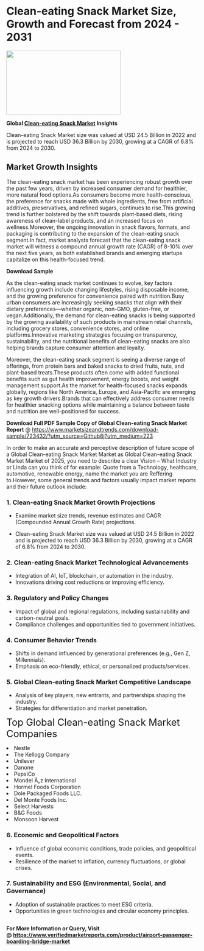 <H1>Clean-eating Snack Market Size, Growth and Forecast from 2024 - 2031</H1><img class="aligncenter size-medium wp-image-584254" src="https://thirdeyenews.in/wp-content/uploads/2024/09/Global-Market-Research-300x168.jpeg" alt="" width="300" height="168" /><p><strong>Global&nbsp;<a href="https://www.marketsizeandtrends.com/download-sample/723432/?utm_source=Github8j?utm_medium=223">Clean-eating Snack Market</a> Insights</strong></p><p>Clean-eating Snack Market size was valued at USD 24.5 Billion in 2022 and is projected to reach USD 36.3 Billion by 2030, growing at a CAGR of 6.8% from 2024 to 2030.</p><p><h2>Market Growth Insights</h2> <p>The clean-eating snack market has been experiencing robust growth over the past few years, driven by increased consumer demand for healthier, more natural food options.As consumers become more health-conscious, the preference for snacks made with whole ingredients, free from artificial additives, preservatives, and refined sugars, continues to rise.This growing trend is further bolstered by the shift towards plant-based diets, rising awareness of clean-label products, and an increased focus on wellness.Moreover, the ongoing innovation in snack flavors, formats, and packaging is contributing to the expansion of the clean-eating snack segment.In fact, market analysts forecast that the clean-eating snack market will witness a compound annual growth rate (CAGR) of 8-10% over the next five years, as both established brands and emerging startups capitalize on this health-focused trend.</p> <p><strong>Download Sample</strong></p> <p>As the clean-eating snack market continues to evolve, key factors influencing growth include changing lifestyles, rising disposable income, and the growing preference for convenience paired with nutrition.Busy urban consumers are increasingly seeking snacks that align with their dietary preferences—whether organic, non-GMO, gluten-free, or vegan.Additionally, the demand for clean-eating snacks is being supported by the growing availability of such products in mainstream retail channels, including grocery stores, convenience stores, and online platforms.Innovative marketing strategies focusing on transparency, sustainability, and the nutritional benefits of clean-eating snacks are also helping brands capture consumer attention and loyalty.</p> <p>Moreover, the clean-eating snack segment is seeing a diverse range of offerings, from protein bars and baked snacks to dried fruits, nuts, and plant-based treats.These products often come with added functional benefits such as gut health improvement, energy boosts, and weight management support.As the market for health-focused snacks expands globally, regions like North America, Europe, and Asia-Pacific are emerging as key growth drivers.Brands that can effectively address consumer needs for healthier snacking options while maintaining a balance between taste and nutrition are well-positioned for success.</p> <p><span class=""><strong>Download Full PDF Sample Copy of Global Clean-eating Snack Market Report</strong> @ <a href="https://www.marketsizeandtrends.com/download-sample/723432/?utm_source=Github8j?utm_medium=223" target="_blank">https://www.marketsizeandtrends.com/download-sample/723432/?utm_source=Github8j?utm_medium=223</a></span></p><p>In order to make an accurate and perceptive description of future scope of a Global&nbsp;Clean-eating Snack Market Market as Global&nbsp;Clean-eating Snack Market Market of 2025, you need to describe a clear Vision &ndash; What Industry or Linda can you think of for example: Quote from a Technology, healthcare, automotive, renewable energy, name the market you are Reffering to.However, some general trends and factors usually impact market reports and their future outlook include:</p><h3>1.&nbsp;<strong>Clean-eating Snack Market Growth Projections</strong></h3><ul><li>Examine market size trends, revenue estimates and CAGR (Compounded Annual Growth Rate) projections.</li><li><p>Clean-eating Snack Market size was valued at USD 24.5 Billion in 2022 and is projected to reach USD 36.3 Billion by 2030, growing at a CAGR of 6.8% from 2024 to 2030.</p></li></ul><h3>2.&nbsp;<strong>Clean-eating Snack Market Technological Advancements</strong></h3><ul><li>Integration of AI, IoT, blockchain, or automation in the industry.</li><li>Innovations driving cost reductions or improving efficiency.</li></ul><h3>3.&nbsp;<strong>Regulatory and Policy Changes</strong></h3><ul><li>Impact of global and regional regulations, including sustainability and carbon-neutral goals.</li><li>Compliance challenges and opportunities tied to government initiatives.</li></ul><h3>4.&nbsp;<strong>Consumer Behavior Trends</strong></h3><ul><li>Shifts in demand influenced by generational preferences (e.g., Gen Z, Millennials).</li><li>Emphasis on eco-friendly, ethical, or personalized products/services.</li></ul><h3>5.&nbsp;<strong>Global Clean-eating Snack Market Competitive Landscape</strong></h3><ul><li>Analysis of key players, new entrants, and partnerships shaping the industry.</li><li>Strategies for differentiation and market penetration.</li></ul><p data-pm-slice="1 1 []"><span style="color: inherit; font-family: inherit; font-size: 25px;">Top Global Clean-eating Snack Market Companies</span></p><div class="" data-test-id=""><p><li>Nestle</li><li> The Kellogg Company</li><li> Unilever</li><li> Danone</li><li> PepsiCo</li><li> Mondel Ã„z International</li><li> Hormel Foods Corporation</li><li> Dole Packaged Foods LLC.</li><li> Del Monte Foods Inc.</li><li> Select Harvests</li><li> B&G Foods</li><li> Monsoon Harvest</li></p></div><h3>6.&nbsp;<strong>Economic and Geopolitical Factors</strong></h3><ul><li>Influence of global economic conditions, trade policies, and geopolitical events.</li><li>Resilience of the market to inflation, currency fluctuations, or global crises.</li></ul><h3>7.&nbsp;<strong>Sustainability and ESG (Environmental, Social, and Governance)</strong></h3><ul><li>Adoption of sustainable practices to meet ESG criteria.</li><li>Opportunities in green technologies and circular economy principles.</li></ul><h2><strong style="font-size: 14px;">For More Information or Query, Visit @&nbsp;</strong><a style="background-color: #ffffff; font-size: 14px;" href="https://www.marketsizeandtrends.com/report/clean-eating-snack-market/" target="_blank">https://www.verifiedmarketreports.com/product/airport-passenger-boarding-bridge-market</a></h2>